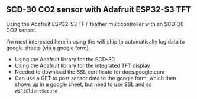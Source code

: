 ## SCD-30 CO2 sensor with Adafruit ESP32-S3 TFT

Using the Adafruit ESP32-S3 TFT feather multicontroller with an SCD-30
CO2 sensor.

I'm most interested here in using the wifi chip to automatically log
data to google sheets (via a google form).

- Using the Adafruit library for the SCD-30
- Using the Adafruit library for the integrated TFT display
- Needed to download the SSL certificate for docs.google.com
- Can use a GET to post sensor data to the google form, which then
  shows up in a google sheet, but need to use SSL and so
  `WiFiClientSecure`
